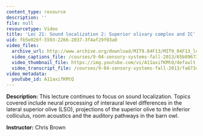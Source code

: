 ```yaml
---
content_type: resource
description: ''
file: null
resourcetype: Video
title: 'Lec 21: Sound localization 2: Superior olivary complex and IC'
uid: fb5e026f-5593-2266-2037-3f4af29f03a0
video_files:
  archive_url: http://www.archive.org/download/MIT9.04F13/MIT9_04F13_lec21_300k.mp4
  video_captions_file: /courses/9-04-sensory-systems-fall-2013/65b89673ed0a5046b5d14fc4b16e8445_A11axifKMtQ.vtt
  video_thumbnail_file: https://img.youtube.com/vi/A11axifKMtQ/default.jpg
  video_transcript_file: /courses/9-04-sensory-systems-fall-2013/fa673ceb46c785e069c09e9480bc43eb_A11axifKMtQ.pdf
video_metadata:
  youtube_id: A11axifKMtQ
---
```


**Description:** This lecture continues to focus on sound localization. Topics covered include neural processing of interaural level differences in the lateral superior olive (LSO), projections of the superior olive to the inferior colliculus, room acoustics and the auditory pathways in the barn owl.

**Instructor:** Chris Brown